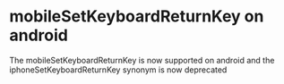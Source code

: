 # mobileSetKeyboardReturnKey on android

The mobileSetKeyboardReturnKey is now supported on android and the iphoneSetKeyboardReturnKey
synonym is now deprecated